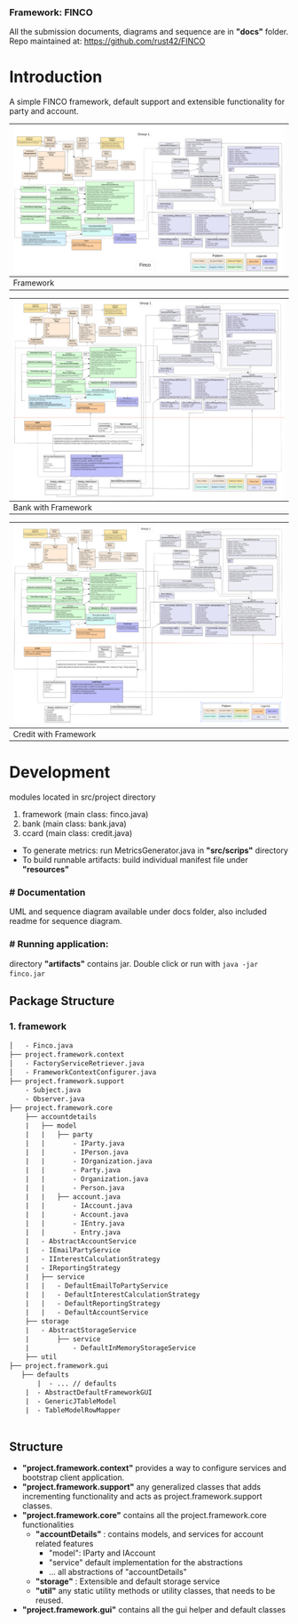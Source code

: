 
###  Framework: FINCO

All the submission documents, diagrams and sequence are in __"docs"__ folder.  
Repo maintained at: https://github.com/rust42/FINCO

# Introduction
A simple FINCO framework, default support and extensible functionality for party and account.


| <a target="_blank" href="#">![Framework](./docs/Framework_A3_Final.PNG)</a> |
|--------------------------------------------------------------------|
| Framework                                                          |


| <a target="_blank" href="#">![GUI](./docs/Bank_A3_FInal.PNG)</a> |
|------------------------------------------------------------------|
| Bank with Framework                                              |


| <a target="_blank" href="#">![GUI](./docs/Credit_A3_FInal.PNG)</a> |
|--------------------------------------------------------------------|
| Credit with Framework                                              |


# Development
modules located in src/project directory

1. framework (main class: finco.java)
2. bank (main class: bank.java)
3. ccard (main class: credit.java)

- To generate metrics: run MetricsGenerator.java in __"src/scrips"__ directory  
- To build runnable artifacts: build individual manifest file under __"resources"__


### # Documentation
UML and sequence diagram available under docs folder, also included readme for sequence diagram.

### # Running application:
directory __"artifacts"__ contains jar. Double click or run with `java -jar finco.jar`



## Package Structure

### 1. framework

```
│   - Finco.java
├── project.framework.context
│   - FactoryServiceRetriever.java
│   - FrameworkContextConfigurer.java
├── project.framework.support
    - Subject.java
    - Observer.java
├── project.framework.core
    ├── accountdetails
    |   ├── model
    |   |   ├── party
    |   |       - IParty.java
    |   |       - IPerson.java
    |   |       - IOrganization.java
    |   |       - Party.java
    |   |       - Organization.java
    |   |       - Person.java
    |   |   ├── account.java
    |   |       - IAccount.java
    |   |       - Account.java
    |   |       - IEntry.java
    |   |       - Entry.java
    |   - AbstractAccountService
    |   - IEmailPartyService
    |   - IInterestCalculationStrategy
    |   - IReportingStrategy
    |   ├── service
    |   |   - DefaultEmailToPartyService
    |   |   - DefaultInterestCalculationStrategy
    |   |   - DefaultReportingStrategy
    |   |   - DefaultAccountService
    ├── storage
    |   - AbstractStorageService
    |       ├── service
    |           - DefaultInMemoryStorageService
    ├── util
├── project.framework.gui
   ├── defaults
       |  - ... // defaults
    |  - AbstractDefaultFrameworkGUI
    |  - GenericJTableModel
    |  - TableModelRowMapper


```

## Structure
- __"project.framework.context"__ provides a way to configure services and bootstrap client application.
- __"project.framework.support"__ any generalized classes that adds incrementing functionality and acts as project.framework.support classes.
- __"project.framework.core"__ contains all the project.framework.core functionalities
   - __"accountDetails"__ : contains models, and services for account related features
      - "model": IParty and IAccount
      - "service" default implementation for the abstractions
      - ... all abstractions of "accountDetails"
   - __"storage"__ : Extensible and default storage service
   - __"util"__ any static utility methods or utility classes, that needs to be reused.
-  __"project.framework.gui"__ contains all the gui helper and default classes
